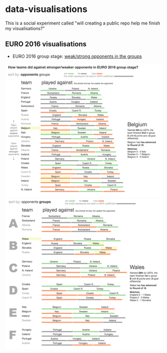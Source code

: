 # data-visualisations
This is a social experiment called "will creating a public repo help me finish my visualisations?"


## EURO 2016 visualisations
- EURO 2016 group stage: [weak/strong opponents in the groups](https://djamshed.github.io/data-visualisations/euro2016/group-stage.html)

![Screenshot 1](/euro2016/euro2016-1.png?raw=true "Sorted by group strength")
![Screenshot 2](/euro2016/euro2016-2.png?raw=true "Sorted by group")
